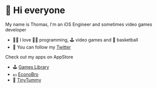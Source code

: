 # 👋  Hi everyone

My name is Thomas, I'm an iOS Engineer and sometimes video games developer
- 👍🏻 I love 🧑‍💻 programming, 🕹️ video games and 🏀 basketball 
- 🐥 You can follow my [Twitter](https://twitter.com/ThomasG51)

Check out my apps on AppStore
- 🕹️ [Games Library](https://apps.apple.com/us/app/games-library/id1603108579)
- 💶 [EconoBro](https://apps.apple.com/us/app/econobro/id1668576218)
- 🥣 [TinyTummy](https://apps.apple.com/fr/app/tinytummy/id6446797035)
<!---
ThomasG51/ThomasG51 is a ✨ special ✨ repository because its `README.md` (this file) appears on your GitHub profile.
You can click the Preview link to take a look at your changes.
--->

